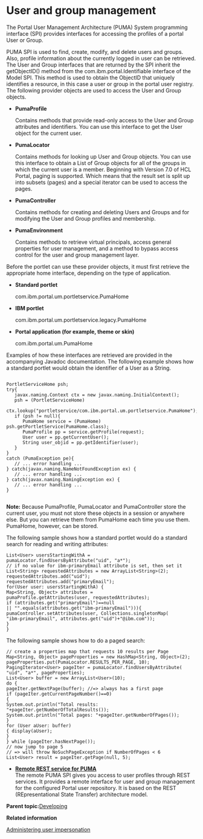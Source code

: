 # User and group management

The Portal User Management Architecture \(PUMA\) System programming interface \(SPI\) provides interfaces for accessing the profiles of a portal User or Group.

PUMA SPI is used to find, create, modify, and delete users and groups. Also, profile information about the currently logged in user can be retrieved. The User and Group interfaces that are returned by the SPI inherit the getObjectID\(\) method from the com.ibm.portal.Identifiable interface of the Model SPI. This method is used to obtain the ObjectID that uniquely identifies a resource, in this case a user or group in the portal user registry. The following provider objects are used to access the User and Group objects.

-   **PumaProfile**

    Contains methods that provide read-only access to the User and Group attributes and identifiers. You can use this interface to get the User object for the current user.

-   **PumaLocator**

    Contains methods for looking up User and Group objects. You can use this interface to obtain a List of Group objects for all of the groups in which the current user is a member. Beginning with Version 7.0 of HCL Portal, paging is supported. Which means that the result set is split up into subsets \(pages\) and a special iterator can be used to access the pages.

-   **PumaController**

    Contains methods for creating and deleting Users and Groups and for modifying the User and Group profiles and membership.

-   **PumaEnvironment**

    Contains methods to retrieve virtual principals, access general properties for user management, and a method to bypass access control for the user and group management layer.


Before the portlet can use these provider objects, it must first retrieve the appropriate home interface, depending on the type of application.

-   **Standard portlet**

    com.ibm.portal.um.portletservice.PumaHome

-   **IBM portlet**

    com.ibm.portal.um.portletservice.legacy.PumaHome

-   **Portal application \(for example, theme or skin\)**

    com.ibm.portal.um.PumaHome


Examples of how these interfaces are retrieved are provided in the accompanying Javadoc documentation. The following example shows how a standard portlet would obtain the identifier of a User as a String.

```xmp

PortletServiceHome psh;
try{
   javax.naming.Context ctx = new javax.naming.InitialContext();
   psh = (PortletServiceHome) 
         ctx.lookup("portletservice/com.ibm.portal.um.portletservice.PumaHome");
   if (psh != null){
      PumaHome service = (PumaHome) psh.getPortletService(PumaHome.class);
      PumaProfile pp = service.getProfile(request);
      User user = pp.getCurrentUser();
      String user_objid = pp.getIdentifier(user);
   }
}
catch (PumaException pe){
   // ... error handling ...
} catch(javax.naming.NameNotFoundException ex) {
   // ... error handling ...
} catch(javax.naming.NamingException ex) {
   // ... error handling ...
}


```

**Note:** Because PumaProfile, PumaLocator and PumaController store the current user, you must not store these objects in a session or anywhere else. But you can retrieve them from PumaHome each time you use them. PumaHome, however, can be stored.

The following sample shows how a standard portlet would do a standard search for reading and writing attributes:

```xmp
List<User> usersStartingWithA = pumaLocator.findUsersByAttribute("uid", "a*");
// if no value for ibm-primaryEmail attribute is set, then set it
List<String> requestedAttributes = new ArrayList<String>(2);
requestedAttributes.add("uid");
requestedAttributes.add("primaryEmail");
for(User user: usersStartingWithA) {
Map<String, Object> attributes =
pumaProfile.getAttributes(user, requestedAttributes);
if (attributes.get("primaryEmail")==null
|| "".equals(attributes.get("ibm-primaryEmail"))){
pumaController.setAttributes(user, Collections.singletonMap(
"ibm-primaryEmail", attributes.get("uid")+"@ibm.com"));
}
}
```

The following sample shows how to do a paged search:

```xmp
// create a properties map that requests 10 results per Page
Map<String, Object> pageProperties = new HashMap<String, Object>(2);
pageProperties.put(PumaLocator.RESULTS_PER_PAGE, 10);
PagingIterator<User> pageIter = pumaLocator.findUsersByAttribute(
"uid", "a*", pageProperties);
List<User> buffer = new ArrayList<User>(10);
do {
pageIter.getNextPage(buffer); //=> always has a first page
if (pageIter.getCurrentPageNumber()==0)
{
System.out.println("Total results: "+pageIter.getNumberOfTotalResults());
System.out.println("Total pages: "+pageIter.getNumberOfPages());
}
for (User aUser: buffer)
{ display(aUser);
}
} while (pageIter.hasNextPage());
// now jump to page 5
// => will throw NoSuchPageException if NumberOfPages < 6
List<User> result = pageIter.getPage(null, 5);
```

-   **[Remote REST service for PUMA](../dev/uprof_rest.md)**  
The remote PUMA SPI gives you access to user profiles through REST services. It provides a remote interface for user and group management for the configured Portal user repository. It is based on the REST \(REpresentational State Transfer\) architecture model.

**Parent topic:**[Developing](../dev/developing_parent.md)

**Related information**  


[Administering user impersonation](../admin-system/impers_user.md)

